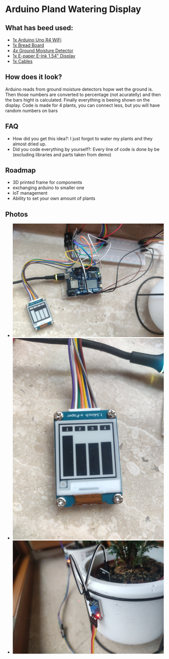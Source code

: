 # Arduino Pland Watering Display
## What has beed used:
- [1x Arduino Uno R4 WiFi](https://botland.com.pl/arduino-seria-podstawowa-oryginalne-plytki/23292-arduino-uno-r4-wifi-abx00087-7630049204591.html)
- [1x Bread Board](https://botland.com.pl/plytki-stykowe/19943-plytka-stykowa-justpi-830-otworow-5904422328610.html)
- [4x Ground Moisture Detector](https://botland.com.pl/czujniki-wilgotnosci/1588-czujnik-wilgotnosci-gleby-5904422368289.html)
- [1x E-paper E-Ink 1.54" Display](https://botland.com.pl/wyswietlacze-e-paper/9098-e-paper-e-ink-154-v21-200x200px-modul-z-wyswietlaczem-spi-waveshare-12955-5904422312497.html)
- [1x Cables](https://botland.com.pl/przewody-polaczeniowe/19946-zestaw-przewodow-polaczeniowych-justpi-20cm-3x40szt-m-m-z-z-m-z-120szt-5904422328702.html)

## How does it look?
Arduino reads from ground moisture detectors hopw wet the ground is. Then those numbers are converted to percentage (not acuratelly) and then the bars hight is calculated. Finally everything is beeing shown on the display. Code is made for 4 plants, you can connect less, but you will have random numbers on bars

## FAQ
- How did you get this idea?: I just forgot to water my plants and they almost dried up.
- Did you code everything by yourself?: Every line of code is done by be (excluding libraries and parts taken from demo)

## Roadmap
- 3D printed frame for components
- exchanging arduino to smaller one
- IoT management
- Ability to set your own amount of plants

## Photos
- <img title="a title" alt="Electronics" src="/images/3.jpg">
- <img title="a title" alt="Screen" src="/images/2.jpg">
- <img title="a title" alt="Plant" src="/images/1.jpg">
